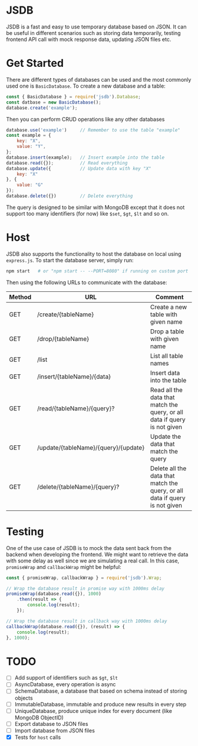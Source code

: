 # JSDB
JSDB is a fast and easy to use temporary database based on JSON. It can be useful in different scenarios such as storing data temporarily, testing frontend API call with mock response data, updating JSON files etc.

# Get Started
There are different types of databases can be used and the most commonly used one is `BasicDatabase`. To create a new database and a table:

```JavaScript
const { BasicDatabase } = require('jsdb').Database;
const datbase = new BasicDatabase();
database.create('example');
```

Then you can perform CRUD operations like any other databases

```JavaScript
database.use('example')     // Remember to use the table "example"
const example = {
    key: "X",
    value: "Y",
};
database.insert(example);   // Insert example into the table
database.read({});          // Read everything
database.update({           // Update data with key "X"
    key: "X"
}, {
    value: "G"
});
database.delete({})         // Delete everything
```

The query is designed to be similar with MongoDB except that it does not support too many identifiers (for now) like `$set`, `$gt`, `$lt` and so on.

# Host
JSDB also supports the functionality to host the database on local using `express.js`. To start the database server, simply run:

```bash
npm start   # or "npm start -- --PORT=8080" if running on custom port
```

Then using the following URLs to communicate with the database:

|Method|URL|Comment|
|------|---|-------|
|GET|/create/{tableName}|Create a new table with given name|
|GET|/drop/{tableName}|Drop a table with given name|
|GET|/list|List all table names|
|GET|/insert/{tableName}/{data}|Insert data into the table|
|GET|/read/{tableName}/{query}?|Read all the data that match the query, or all data if query is not given|
|GET|/update/{tableName}/{query}/{update}|Update the data that match the query|
|GET|/delete/{tableName}/{query}?|Delete all the data that match the query, or all data if query is not given|

# Testing
One of the use case of JSDB is to mock the data sent back from the backend when developing the frontend. We might want to retrieve the data with some delay as well since we are simulating a real call. In this case, `promiseWrap` and `callbackWrap` might be helpful:

```JavaScript
const { promiseWrap, callbackWrap } = require('jsdb').Wrap;

// Wrap the database result in promise way with 1000ms delay
promiseWrap(database.read({}), 1000)
    .then(result => {
        console.log(result);
    });

// Wrap the database result in callback way with 1000ms delay
callbackWrap(database.read({}), (result) => {
    console.log(result);
}, 1000);
```

# TODO
- [ ] Add support of identifiers such as `$gt`, `$lt`
- [ ] AsyncDatabase, every operation is async
- [ ] SchemaDatabase, a database that based on schema instead of storing objects
- [ ] ImmutableDatabase, immutable and produce new results in every step
- [ ] UniqueDatabase, produce unique index for every document (like MongoDB ObjectID)
- [ ] Export database to JSON files
- [ ] Import database from JSON files
- [x] Tests for `host` calls